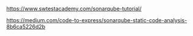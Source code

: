 https://www.swtestacademy.com/sonarqube-tutorial/

https://medium.com/code-to-express/sonarqube-static-code-analysis-8b6ca5226d2b